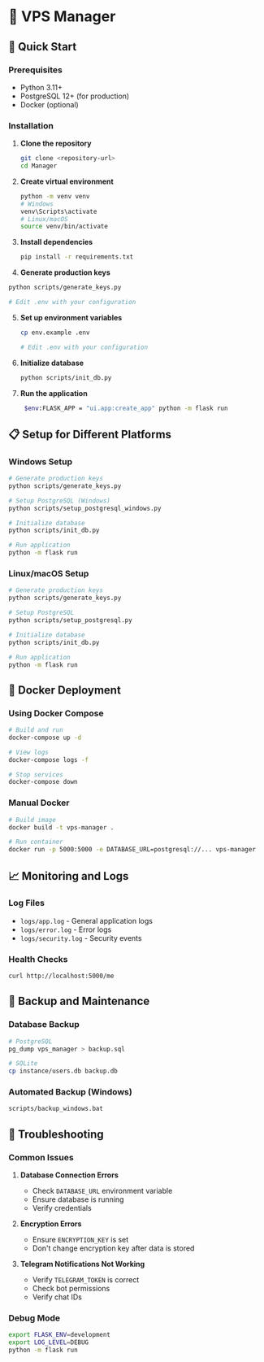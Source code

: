 # 🚀 VPS Manager

## 🚀 Quick Start

### Prerequisites

- Python 3.11+
- PostgreSQL 12+ (for production)
- Docker (optional)

### Installation

1. **Clone the repository**
   ```bash
   git clone <repository-url>
   cd Manager
   ```

2. **Create virtual environment**
   ```bash
   python -m venv venv
   # Windows
   venv\Scripts\activate
   # Linux/macOS
   source venv/bin/activate
   ```

3. **Install dependencies**
   ```bash
   pip install -r requirements.txt
   ```
4.  **Generate production keys**
   ```bash
   python scripts/generate_keys.py

   # Edit .env with your configuration
   ```
5. **Set up environment variables**
   ```bash
   cp env.example .env

   # Edit .env with your configuration
   ```

6. **Initialize database**
   ```bash
   python scripts/init_db.py
   ```

7. **Run the application**
   ```bash
    $env:FLASK_APP = "ui.app:create_app" python -m flask run
   ```

## 📋 Setup for Different Platforms

### Windows Setup
```bash
# Generate production keys
python scripts/generate_keys.py

# Setup PostgreSQL (Windows)
python scripts/setup_postgresql_windows.py

# Initialize database
python scripts/init_db.py

# Run application
python -m flask run
```

### Linux/macOS Setup
```bash
# Generate production keys
python scripts/generate_keys.py

# Setup PostgreSQL
python scripts/setup_postgresql.py

# Initialize database
python scripts/init_db.py

# Run application
python -m flask run
```

## 🐳 Docker Deployment

### Using Docker Compose
```bash
# Build and run
docker-compose up -d

# View logs
docker-compose logs -f

# Stop services
docker-compose down
```

### Manual Docker
```bash
# Build image
docker build -t vps-manager .

# Run container
docker run -p 5000:5000 -e DATABASE_URL=postgresql://... vps-manager
```

## 📈 Monitoring and Logs

### Log Files
- `logs/app.log` - General application logs
- `logs/error.log` - Error logs
- `logs/security.log` - Security events

### Health Checks
```bash
curl http://localhost:5000/me
```

## 🔄 Backup and Maintenance

### Database Backup
```bash
# PostgreSQL
pg_dump vps_manager > backup.sql

# SQLite
cp instance/users.db backup.db
```

### Automated Backup (Windows)
```bash
scripts/backup_windows.bat
```

## 🚨 Troubleshooting

### Common Issues

1. **Database Connection Errors**
   - Check `DATABASE_URL` environment variable
   - Ensure database is running
   - Verify credentials

2. **Encryption Errors**
   - Ensure `ENCRYPTION_KEY` is set
   - Don't change encryption key after data is stored

3. **Telegram Notifications Not Working**
   - Verify `TELEGRAM_TOKEN` is correct
   - Check bot permissions
   - Verify chat IDs

### Debug Mode
```bash
export FLASK_ENV=development
export LOG_LEVEL=DEBUG
python -m flask run
```


